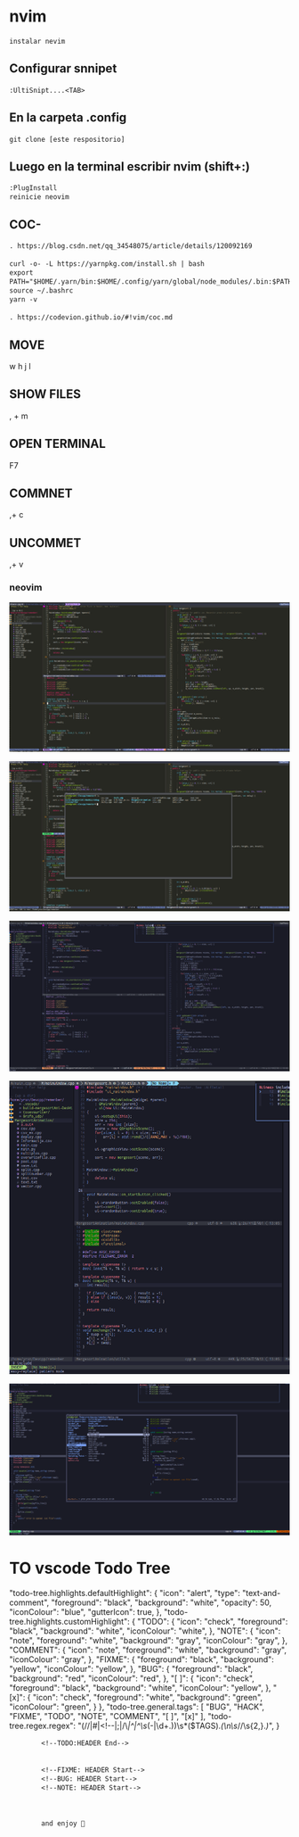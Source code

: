 # nvim

~~~
instalar nevim
~~~
## Configurar snnipet
~~~
:UltiSnipt....<TAB>
~~~

## En la carpeta .config
~~~
git clone [este respositorio]
~~~

## Luego en la terminal  escribir nvim (shift+:)
~~~
:PlugInstall
reinicie neovim
~~~
## COC-
~~~
. https://blog.csdn.net/qq_34548075/article/details/120092169

curl -o- -L https://yarnpkg.com/install.sh | bash
export PATH="$HOME/.yarn/bin:$HOME/.config/yarn/global/node_modules/.bin:$PATH"
source ~/.bashrc
yarn -v

. https://codevion.github.io/#!vim/coc.md

~~~

## MOVE
w h j l
## SHOW FILES 
, + m
## OPEN TERMINAL
F7
## COMMNET
,+ c
## UNCOMMET
,+ v


### neovim

![imh](/img/1.png)

![imh](/img/2.png)

![imh](/img/3.png)

![imh](/img/4.png)

![imh](/img/5.png)




# TO vscode Todo Tree

  "todo-tree.highlights.defaultHighlight": {
    "icon": "alert",
    "type": "text-and-comment",
    "foreground": "black",
    "background": "white",
    "opacity": 50,
    "iconColour": "blue",
    "gutterIcon": true,
},
"todo-tree.highlights.customHighlight": {
    "TODO": {
        "icon": "check",
        "foreground": "black",
        "background": "white",
        "iconColour": "white",
    },
    "NOTE": {
        "icon": "note",
        "foreground": "white",
        "background": "gray",
        "iconColour": "gray",
    },
    "COMMENT": {
        "icon": "note",
        "foreground": "white",
        "background": "gray",
        "iconColour": "gray",
    },
    "FIXME": {
        "foreground": "black",
        "background": "yellow",
        "iconColour": "yellow",
    },
    "BUG": {
        "foreground": "black",
        "background": "red",
        "iconColour": "red",
    },
    "[ ]": {
        "icon": "check",
        "foreground": "black",
        "background": "white",
        "iconColour": "yellow",
    },
    "[x]": {
        "icon": "check",
        "foreground": "white",
        "background": "green",
        "iconColour": "green",
    }
},
"todo-tree.general.tags": [
    "BUG",
    "HACK",
    "FIXME",
    "TODO",
    "NOTE",
    "COMMENT",
    "[ ]",
    "[x]"
],
"todo-tree.regex.regex": "(//|#|<!--|;|/\\*|^|^\\s*(-|\\d+.))\\s*($TAGS).*(\\n\\s*//\\s{2,}.*)*",
}



            <!--TODO:HEADER End--> 


            <!--FIXME: HEADER Start--> 
            <!--BUG: HEADER Start--> 
            <!--NOTE: HEADER Start--> 



            and enjoy 🥇





